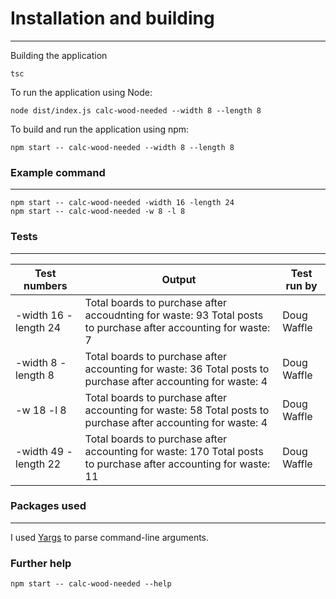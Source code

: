 # Installation and building

---

Building the application
```
tsc
```
To run the application using Node:
```
node dist/index.js calc-wood-needed --width 8 --length 8
```
To build and run the application using npm:
```
npm start -- calc-wood-needed --width 8 --length 8
```

### Example command
---
```
npm start -- calc-wood-needed -width 16 -length 24
npm start -- calc-wood-needed -w 8 -l 8
```
### Tests
--- 
|Test numbers| Output |Test run by |
|------------|--------|------------|
|-width 16 -length 24 | Total boards to purchase after accoudnting for waste: 93  Total posts to purchase after accounting for waste: 7 | Doug Waffle |
|-width 8 -length 8 | Total boards to purchase after accounting for waste: 36  Total posts to purchase after accounting for waste: 4 | Doug Waffle |
|-w 18 -l 8 | Total boards to purchase after accounting for waste: 58  Total posts to purchase after accounting for waste: 4 | Doug Waffle |
|-width 49 -length 22 | Total boards to purchase after accounting for waste: 170 Total posts to purchase after accounting for waste: 11 | Doug Waffle |

### Packages used
---
I used [Yargs](https://swww.npmjs.com/package/yargs) to parse command-line arguments.

### Further help
```
npm start -- calc-wood-needed --help
```
